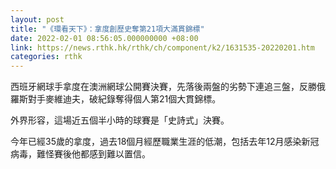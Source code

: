 ```yaml
---
layout: post
title: "《環看天下》：拿度創歷史奪第21項大滿貫錦標"
date: 2022-02-01 08:56:05.000000000 +08:00
link: https://news.rthk.hk/rthk/ch/component/k2/1631535-20220201.htm
categories: rthk
---
```


西班牙網球手拿度在澳洲網球公開賽決賽，先落後兩盤的劣勢下連追三盤，反勝俄羅斯對手麥維迪夫，破紀錄奪得個人第21個大貫錦標。

外界形容，這場近五個半小時的球賽是「史詩式」決賽。

今年已經35歲的拿度，過去18個月經歷職業生涯的低潮，包括去年12月感染新冠病毒，難怪賽後他都感到難以置信。
